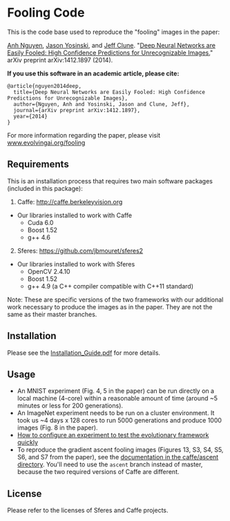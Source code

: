 # Fooling Code

This is the code base used to reproduce the "fooling" images in the paper:

[Anh Nguyen](http://anhnguyen.me), [Jason Yosinski](http://yosinski.com/), and [Jeff Clune](http://jeffclune.com). "[Deep Neural Networks are Easily Fooled: High Confidence Predictions for Unrecognizable Images.](http://arxiv.org/abs/1412.1897)" arXiv preprint arXiv:1412.1897 (2014).

**If you use this software in an academic article, please cite:**

    @article{nguyen2014deep,
      title={Deep Neural Networks are Easily Fooled: High Confidence Predictions for Unrecognizable Images},
      author={Nguyen, Anh and Yosinski, Jason and Clune, Jeff},
      journal={arXiv preprint arXiv:1412.1897},
      year={2014}
    }

For more information regarding the paper, please visit www.evolvingai.org/fooling

## Requirements
This is an installation process that requires two main software packages (included in this package):

1. Caffe: http://caffe.berkeleyvision.org
  * Our libraries installed to work with Caffe
    * Cuda 6.0
    * Boost 1.52
    * g++ 4.6
2. Sferes: https://github.com/jbmouret/sferes2
  * Our libraries installed to work with Sferes
    * OpenCV 2.4.10
    * Boost 1.52
    * g++ 4.9 (a C++ compiler compatible with C++11 standard)

Note: These are specific versions of the two frameworks with our additional work necessary to produce the images as in the paper. They are not the same as their master branches.

## Installation

Please see the [Installation_Guide.pdf](https://github.com/Evolving-AI-Lab/fooling/blob/master/Installation_Guide.pdf) for more details.

## Usage

* An MNIST experiment (Fig. 4, 5 in the paper) can be run directly on a local machine (4-core) within a reasonable amount of time (around ~5 minutes or less for 200 generations).
* An ImageNet experiment needs to be run on a cluster environment. It took us ~4 days x 128 cores to run 5000 generations and produce 1000 images (Fig. 8 in the paper). 
* [How to configure an experiment to test the evolutionary framework quickly](https://github.com/Evolving-AI-Lab/fooling/wiki/How-to-test-the-evolutionary-framework-quickly)
* To reproduce the gradient ascent fooling images (Figures 13, S3, S4, S5, S6, and S7 from the paper), see the [documentation in the caffe/ascent directory](https://github.com/Evolving-AI-Lab/fooling/tree/ascent/caffe/ascent). You'll need to use the `ascent` branch instead of master, because the two required versions of Caffe are different.

## License

Please refer to the licenses of Sferes and Caffe projects.

